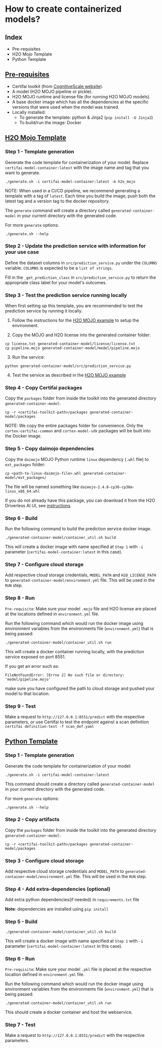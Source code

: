 # How to create containerized models?

## Index
- Pre-requisites
- H2O Mojo Template
- Python Template


## [Pre-requisites](#pre-req)

- Certifai toolkit (from [CognitiveScale website](https://www.cognitivescale.com/try-certifai/)).
- A model (H2O MOJO pipeline or pickle).
- H2O MOJO runtime and license file (for running H2O MOJO models).
- A base docker image which has all the dependencies at the specific versions that were used when the model was trained.
- Locally installed:
    - To generate the template: python & Jinja2 (`pip install -U Jinja2`)
    - To build/run the image: Docker


## [H2O Mojo Template](#h2o-mojo-template)
### Step 1 - Template generation

Generate the code template for containerization of your model. Replace `certifai-model-container:latest`
with the image name and tag that you want to generate.
```
./generate.sh -i certifai-model-container:latest -m h2o_mojo
```
NOTE: When used in a CI/CD pipeline, we recommend generating a template
with a tag of `latest`. Each time you build the image, push both the latest tag
and a version tag to the docker repository.

The `generate` command will create a directory called `generated-container-model`
in your current directory with the generated code.

For more `generate` options:
```
./generate.sh --help
```

### Step 2 - Update the prediction service with information for your use case
Define the dataset columns in `src/prediction_service.py` under the `COLUMNS`
variable. `COLUMNS` is expected to be a `list of strings`.

Fill in the `_get_prediction_class` in `src/prediction_service.py` to return
the appropriate class label for your model's outcomes.


### Step 3 - Test the prediction service running locally
When first setting up this template, you are recommended to test the
 prediction service by running it locally.

 1. Follow the instructions for the
 [H2O MOJO example](https://github.com/CognitiveScale/cortex-certifai-examples/tree/master/models/h2o_dai_german_credit) to setup the environment.

 2. Copy the MOJO and H2O license into the generated container folder:
 ```
 cp license.txt generated-container-model/license/license.txt
cp pipeline.mojo generated-container-model/model/pipeline.mojo
 ```

3. Run the service:
 ```
 python generated-container-model/src/prediction_service.py
 ```

 4. Test the service as described in the [H2O MOJO example](https://github.com/CognitiveScale/cortex-certifai-examples/tree/master/models/h2o_dai_german_credit)


### Step 4 - Copy Certifai packages
Copy the `packages` folder from inside the toolkit into the generated directory `generated-container-model`:

```
cp -r <certifai-toolkit-path>/packages generated-container-model/packages
```

NOTE: We copy the entire packages folder for convenience. Only the
`cortex-certifai-common` and `cortex-model-sdk` packages will be
built into the Docker image.

### Step 5 - Copy daimojo dependencies
Copy the `daimojo` MOJO Python runtime `linux` dependency (`.whl` file) to `ext_packages` folder:

```
cp <path-to-linux-daimojo-file>.whl generated-container-model/ext_packages/
```

The file will be named something like `daimojo-2.4.8-cp36-cp36m-linux_x86_64.whl`

If you do not already have this package, you can download it from the H2O Driverless AI UI, see [instructions](http://docs.h2o.ai/driverless-ai/latest-stable/docs/userguide/scoring-pipeline-cpp.html#downloading-the-scoring-pipeline-runtimes).


### Step 6 - Build
Run the following command to build the prediction service docker image.

```
./generated-container-model/container_util.sh build
```

This will create a docker image with name specified at `Step 1` with `-i`
parameter (`certifai-model-container:latest` in this case).


### Step 7 - Configure cloud storage
Add respective cloud storage credentials, `MODEL_PATH` and `H2O_LICENSE_PATH` to
`generated-container-model/environment.yml` file. This will be used in the `RUN` step.

### Step 8 - Run
`Pre-requisite`: Make sure your model `.mojo` file and H2O license are placed at
the locations defined in `environment.yml` file.

Run the following command which would run the docker image using environment
variables from the environments file (`environment.yml`) that is being passed:

```
./generated-container-model/container_util.sh run
```

This will create a docker container running locally, with the prediction
service exposed on port 8551.

If you get an error such as:
```
FileNotFoundError: [Errno 2] No such file or directory: 'model/pipeline.mojo'
```
make sure you have configured the path to cloud storage and pushed your
model to that location.

### Step 9 - Test
Make a request to `http://127.0.0.1:8551/predict` with the respective parameters,
or use Certifai to test the endpoint against a scan definition
`certifai definition-test -f scan_def.yaml`



## [Python Template](#python-template)
### Step 1 - Template generation

Generate the code template for containerization of your model:
```
./generate.sh -i certifai-model-container:latest
```

This command should create a directory called `generated-container-model`
in your current directory with the generated code.

For more `generate` options:
```
./generate.sh --help
```

### Step 2 - Copy artifacts
Copy the `packages` folder from inside the toolkit into the generated
directory `generated-container-model`:

```
cp -r <certifai-toolkit-path>/packages generated-container-model/packages
```

### Step 3 - Configure cloud storage
Add respective cloud storage credentials and `MODEL_PATH` to `generated-container-model/environment.yml` file. This will be used in the `RUN` step.

### Step 4 - Add extra-dependencies (optional)

Add extra python dependencies(if needed) in `requirements.txt` file

**Note**: dependencies are installed using `pip install` 

### Step 5 - Build

```
./generated-container-model/container_util.sh build
```

This will create a docker image with name specified at `Step 1` with `-i` parameter (`certifai-model-container:latest` in this case).

### Step 6 - Run
`Pre-requisite`: Make sure your model `.pkl` file is placed at the respective location defined in `environment.yml` file.

Run the following command which would run the docker image using environment variables from the environments file (`environment.yml`) that is being passed:

```
./generated-container-model/container_util.sh run
```

This should create a docker container and host the webservice.

### Step 7 - Test
Make a request to `http://127.0.0.1:8551/predict` with the respective parameters.
